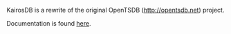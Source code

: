 KairosDB is a rewrite of the original OpenTSDB (http://opentsdb.net) project.

Documentation is found [here](http://code.google.com/p/kairosdb/).
